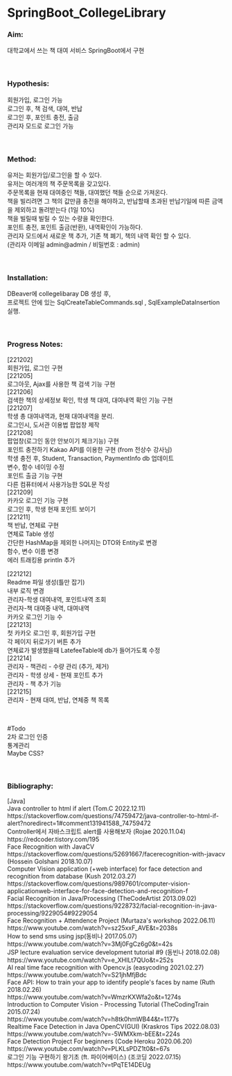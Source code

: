 # SpringBoot_CollegeLibrary



<h3>Aim:</h3>
대학교에서 쓰는 책 대여 서비스 SpringBoot에서 구현<br>
<br>
<br>
<h3>Hypothesis:</h3>
회원가입, 로그인 가능<br>
로그인 후, 책 검색, 대여, 반납<br>
로그인 후, 포인트 충전, 출금<br>
관리자 모드로 로그인 가능<br>
<br>
<br>
<h3>Method:</h3>
유저는 회원가입/로그인을 할 수 있다.<br>
유저는 여러개의 책 주문목록을 갖고있다.<br>
주문목록을 현재 대여중인 책들, 대여했던 책들 순으로 가져온다.<br>
책을 빌리려면 그 책의 값만큼 충전을 해야하고, 반납할때 초과된 반납기일에 따른 금액을 제외하고 돌려받는다 (1일 10%)<br>
책을 빌릴때 빌릴 수 있는 수량을 확인한다.<br>
포인트 충전, 포인트 출금(반환), 내역확인이 가능하다.<br>
관리자 모드에서 새로운 책 추가, 기존 책 폐기, 책의 내역 확인 할 수 있다.<br>
(관리자 이메일 admin@admin / 비밀번호 : admin)<br>
<br>
<br>
<h3>Installation:</h3>
DBeaver에 collegelibaray DB 생성 후, <br>
프로젝트 안에 있는 SqlCreateTableCommands.sql , SqlExampleDataInsertion 실행.<br>
<br>
<br>
<h3>Progress Notes:</h3>
[221202]<br>
회원가입, 로그인 구현<br>
[221205]<br>
로그아웃, Ajax를 사용한 책 검색 기능 구현<br>
[221206]<br>
검색한 책의 상세정보 확인, 학생 책 대여, 대여내역 확인 기능 구현<br>
[221207]<br>
학생 총 대여내역과, 현재 대여내역을 분리.<br>
로그인시, 도서관 이용법 팝업창 제작<br>
[221208]<br>
팝업창(로그인 동안 안보이기 체크기능) 구현<br>
포인트 충전하기 Kakao API를 이용한 구현 (from 전상수 강사님)<br>
학생 충전 후, Student, Transaction, PaymentInfo db 업데이트<br>
변수, 함수 네이밍 수정<br>
포인트 출금 기능 구현<br>
다른 컴퓨터에서 사용가능한 SQL문 작성<br>
[221209]<br>
카카오 로그인 기능 구현<br>
로그인 후, 학생 현재 포인트 보이기<br>
[221211]<br>
책 반납, 연체료 구현<br>
연체료 Table 생성<br>
간단한 HashMap을 제외한 나머지는 DTO와 Entity로 변경<br>
함수, 변수 이름 변경<br>
에러 트래킹용 println 추가<br>


[221212]<br>
Readme 파일 생성(틀만 잡기)<br>
내부 로직 변경<br>
관리자-학생 대여내역, 포인트내역 조회<br>
관리자-책 대여중 내역, 대여내역<br>
카카오 로그인 기능 수<br>
[221213]<br>
첫 카카오 로그인 후, 회원가입 구현<br>
각 페이지 뒤로가기 버튼 추가<br>
연체료가 발생했을때 LatefeeTable에 db가 들어가도록 수정<br>
[221214]<br>
관리자 - 책관리 - 수량 관리 (추가, 제거)<br>
관리자 - 학생 상세 - 현재 포인트 추가<br>
관리자 - 책 추가 기능<br>
[221215]<br>
관리자 - 현재 대여, 반납, 연체중 책 목록<br>

<br>
<br>
#Todo<br>
2차 로그인 인증<br>
통계관리<br>
Maybe CSS?<br>


<br>
<br>
<h3>Bibliography:</h3>
[Java]<br>
Java controller to html if alert (Tom.C 2022.12.11)<br>
https://stackoverflow.com/questions/74759472/java-controller-to-html-if-alert?noredirect=1#comment131941588_74759472 <br>
Controller에서 자바스크립트 alert를 사용해보자 (Rojae 2020.11.04)<br>
https://redcoder.tistory.com/195 <br>
Face Recognition with JavaCV<br>
https://stackoverflow.com/questions/52691667/facerecognition-with-javacv (Hossein Golshani 2018.10.07)<br>
Computer Vision application (+web interface) for face detection and recognition from database (Kush 2012.03.27)<br>
https://stackoverflow.com/questions/9897601/computer-vision-applicationweb-interface-for-face-detection-and-recognition-f <br>
Facial Recognition in Java/Processing (TheCodeArtist 2013.09.02)<br>
https://stackoverflow.com/questions/9228732/facial-recognition-in-java-processing/9229054#9229054 <br>
Face Recognition + Attendence Project (Murtaza's workshop 2022.06.11)<br>
https://www.youtube.com/watch?v=sz25xxF_AVE&t=2038s<br>
How to send sms using jsp(동비나 2017.05.07)<br>
https://www.youtube.com/watch?v=3Mj0FgCz6g0&t=42s <br>
JSP lecture evaluation service development tutorial #9 (동빈나 2018.02.08)<br>
https://www.youtube.com/watch?v=e_XHILt7QUo&t=252s <br>
AI real time face recognition with Opencv.js (easycoding 2021.02.27)<br>
https://www.youtube.com/watch?v=S21jhMfjBdc<br>
Face API: How to train your app to identify people's faces by name (Ruth 2018.02.26)<br>
https://www.youtube.com/watch?v=WmzrKXWfa2o&t=1274s<br>
Introduction to Computer Vision - Processing Tutorial (TheCodingTrain 2015.07.24)<br>
https://www.youtube.com/watch?v=h8tk0hmWB44&t=1177s<br>
Realtime Face Detection in Java OpenCV(GUI) (Kraskros Tips 2022.08.03)<br>
https://www.youtube.com/watch?v=-5WMXkm-bEE&t=224s<br>
Face Detection Project For beginners (Code Heroku 2020.06.20)<br>
https://www.youtube.com/watch?v=PLKLsPDZ1t0&t=67s<br>
로그인 기능 구현하기 왕기초 (ft. 파이어베이스) (조코딩 2022.07.15)<br>
https://www.youtube.com/watch?v=tPqTE14DEUg<br>
